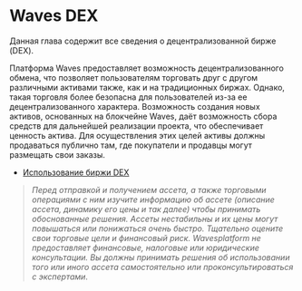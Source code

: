 # Waves DEX

Данная глава содержит все сведения о децентрализованной бирже \(DEX\).

Платформа Waves предоставляет возможность децентрализованного обмена, что позволяет пользователям торговать друг с другом различными активами также, как и на традиционных биржах. Однако, такая торговля более безопасна для пользователей из-за ее децентрализованного характера. Возможность создания новых активов, основанных на блокчейне Waves, даёт возможность сбора средств для дальнейшей реализации проекта, что обеспечивает ценность актива. Для осуществления этих целей активы должны продаваться публично там, где покупатели и продавцы могут размещать свои заказы.

* [Использование биржи DEX](waves-dex/start-trading-on-the-waves-dex.md)

> _Перед отправкой и получением ассета, а также торговыми операциями с ним изучите информацию об ассете (описание ассета, динамику его цены и так далее) чтобы принимать обоснованные решения. Ассеты нестабильны и их цены могут повышаться или понижаться очень быстро. Тщательно оцените свои торговые цели и финансовый риск.
> Wavesplatform не предоставляет финансовые, налоговые или юридические консультации. Вы должны принимать решения об использовании того или иного ассета самостоятельно или проконсультироваться с экспертами_.
